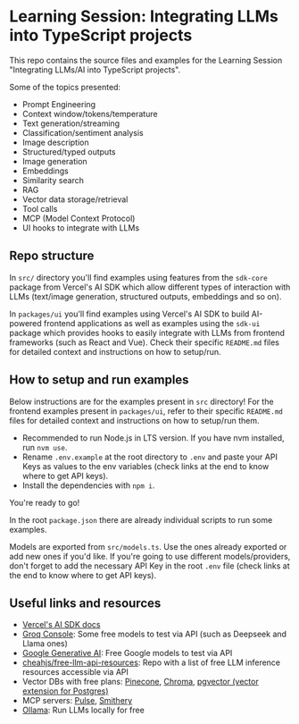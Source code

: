 # Learning Session: Integrating LLMs into TypeScript projects

This repo contains the source files and examples for the Learning Session "Integrating LLMs/AI into TypeScript projects".

Some of the topics presented:

- Prompt Engineering
- Context window/tokens/temperature
- Text generation/streaming
- Classification/sentiment analysis
- Image description
- Structured/typed outputs
- Image generation
- Embeddings
- Similarity search
- RAG
- Vector data storage/retrieval
- Tool calls
- MCP (Model Context Protocol)
- UI hooks to integrate with LLMs

## Repo structure

In `src/` directory you'll find examples using features from the `sdk-core` package from Vercel's AI SDK which allow different types of interaction with LLMs (text/image generation, structured outputs, embeddings and so on).

In `packages/ui` you'll find examples using Vercel's AI SDK to build AI-powered frontend applications as well as examples using the `sdk-ui` package which provides hooks to easily integrate with LLMs from frontend frameworks (such as React and Vue). Check their specific `README.md` files for detailed context and instructions on how to setup/run.

## How to setup and run examples

Below instructions are for the examples present in `src` directory! For the frontend examples present in `packages/ui`, refer to their specific `README.md` files for detailed context and instructions on how to setup/run them.

- Recommended to run Node.js in LTS version. If you have nvm installed, run `nvm use`.
- Rename `.env.example` at the root directory to `.env` and paste your API Keys as values to the env variables (check links at the end to know where to get API keys).
- Install the dependencies with `npm i`.

You're ready to go!

In the root `package.json` there are already individual scripts to run some examples.

Models are exported from `src/models.ts`. Use the ones already exported or add new ones if you'd like. If you're going to use different models/providers, don't forget to add the necessary API Key in the root `.env` file (check links at the end to know where to get API keys).

## Useful links and resources

- [Vercel's AI SDK docs](https://sdk.vercel.ai/docs/introduction)
- [Groq Console](https://console.groq.com/): Some free models to test via API (such as Deepseek and Llama ones)
- [Google Generative AI](https://ai.google.dev/gemini-api/docs/quickstart): Free Google models to test via API
- [cheahjs/free-llm-api-resources](https://github.com/cheahjs/free-llm-api-resources): Repo with a list of free LLM inference resources accessible via API
- Vector DBs with free plans: [Pinecone](https://www.pinecone.io/), [Chroma](https://docs.trychroma.com/docs/overview/introduction), [pgvector (vector extension for Postgres)](https://github.com/pgvector/pgvector)
- MCP servers: [Pulse](https://www.pulsemcp.com/servers), [Smithery](https://smithery.ai/)
- [Ollama](https://ollama.com/): Run LLMs locally for free
